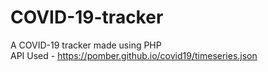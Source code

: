 # COVID-19-tracker
A COVID-19 tracker made using PHP  
API Used - https://pomber.github.io/covid19/timeseries.json
